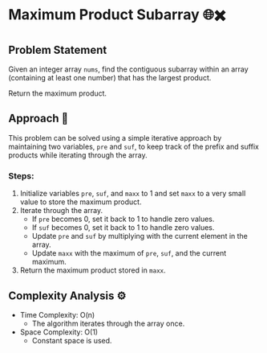 # Maximum Product Subarray 🌐✖️

## Problem Statement

Given an integer array `nums`, find the contiguous subarray within an array (containing at least one number) that has the largest product.

Return the maximum product.

## Approach 🌟

This problem can be solved using a simple iterative approach by maintaining two variables, `pre` and `suf`, to keep track of the prefix and suffix products while iterating through the array.

### Steps:
1. Initialize variables `pre`, `suf`, and `maxx` to 1 and set `maxx` to a very small value to store the maximum product.
2. Iterate through the array.
   - If `pre` becomes 0, set it back to 1 to handle zero values.
   - If `suf` becomes 0, set it back to 1 to handle zero values.
   - Update `pre` and `suf` by multiplying with the current element in the array.
   - Update `maxx` with the maximum of `pre`, `suf`, and the current maximum.
3. Return the maximum product stored in `maxx`.

## Complexity Analysis ⚙️

- Time Complexity: O(n)
  - The algorithm iterates through the array once.
- Space Complexity: O(1)
  - Constant space is used.
